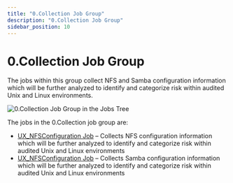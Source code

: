 ```yaml
---
title: "0.Collection Job Group"
description: "0.Collection Job Group"
sidebar_position: 10
---
```


# 0.Collection Job Group

The jobs within this group collect NFS and Samba configuration information which will be further
analyzed to identify and categorize risk within audited Unix and Linux environments.

![0.Collection Job Group in the Jobs Tree](/images/accessanalyzer/11.6/solutions/unix/sharing/collection/collectionjobstree.webp)

The jobs in the 0.Collection job group are:

- [UX_NFSConfiguration Job](/docs/accessanalyzer/11.6/solutions/unix/sharing/collection/ux_nfsconfiguration.md)
  – Collects NFS configuration information which will be further analyzed to identify and categorize
  risk within audited Unix and Linux environments
- [UX_NFSConfiguration Job](/docs/accessanalyzer/11.6/solutions/unix/sharing/collection/ux_nfsconfiguration.md)
  – Collects Samba configuration information which will be further analyzed to identify and
  categorize risk within audited Unix and Linux environments
